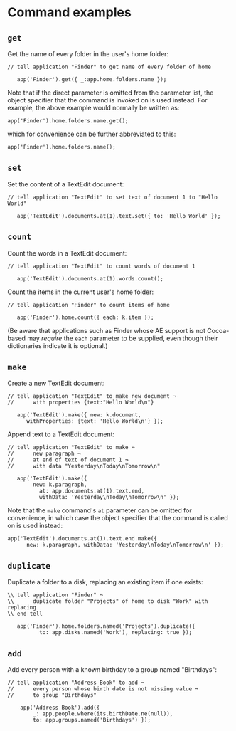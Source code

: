 # Command examples

## `get`

Get the name of every folder in the user's home folder:

    // tell application "Finder" to get name of every folder of home

       app('Finder').get({ _:app.home.folders.name });


Note that if the direct parameter is omitted from the parameter list, the object specifier that the command is invoked on is used instead. For example, the above example would normally be written as:

    app('Finder').home.folders.name.get();


which for convenience can be further abbreviated to this:

    app('Finder').home.folders.name();


## `set`

Set the content of a TextEdit document:

    // tell application "TextEdit" to set text of document 1 to "Hello World"

       app('TextEdit').documents.at(1).text.set({ to: 'Hello World' });


## `count`

Count the words in a TextEdit document:

    // tell application "TextEdit" to count words of document 1

       app('TextEdit').documents.at(1).words.count();


Count the items in the current user's home folder:

    // tell application "Finder" to count items of home

       app('Finder').home.count({ each: k.item });


(Be aware that applications such as Finder whose AE support is not Cocoa-based may _require_ the `each` parameter to be supplied, even though their dictionaries indicate it is optional.)

## `make`

Create a new TextEdit document:

    // tell application "TextEdit" to make new document ¬
    //      with properties {text:"Hello World\n"}

       app('TextEdit').make({ new: k.document,
          withProperties: {text: 'Hello World\n'} });


Append text to a TextEdit document:

    // tell application "TextEdit" to make ¬
    //      new paragraph ¬
    //      at end of text of document 1 ¬
    //      with data "Yesterday\nToday\nTomorrow\n"

       app('TextEdit').make({ 
            new: k.paragraph,
              at: app.documents.at(1).text.end,
              withData: 'Yesterday\nToday\nTomorrow\n' });


Note that the `make` command's `at` parameter can be omitted for convenience, in which case the object specifier that the command is called on is used instead:

    app('TextEdit').documents.at(1).text.end.make({
          new: k.paragraph, withData: 'Yesterday\nToday\nTomorrow\n' });


## `duplicate`

Duplicate a folder to a disk, replacing an existing item if one exists:

    \\ tell application "Finder" ¬
    \\      duplicate folder "Projects" of home to disk "Work" with replacing
    \\ end tell

       app('Finder').home.folders.named('Projects').duplicate({
              to: app.disks.named('Work'), replacing: true });


## `add`

Add every person with a known birthday to a group named "Birthdays":

    // tell application "Address Book" to add ¬
    //      every person whose birth date is not missing value ¬
    //      to group "Birthdays"

        app('Address Book').add({
            _: app.people.where(its.birthDate.ne(null)),
            to: app.groups.named('Birthdays') });

